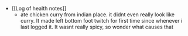   * [[Log of health notes]]
    * ate chicken curry from indian place. it didnt even really look like curry. It made left bottom foot twitch for first time since whenever i last logged it. It wasnt really spicy, so wonder what causes that